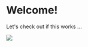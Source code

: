 Welcome!
============================

Let's check out if this works ...


![](img/vjmarteau_iceland_volcano.jpg)